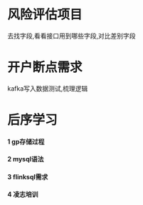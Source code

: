 # 风险评估项目

去找字段,看看接口用到哪些字段,对比差别字段





# 开户断点需求

kafka写入数据测试,梳理逻辑





# 后序学习

#### 1 gp存储过程

#### 2 mysql语法

#### 3 flinksql需求

#### 4 凌志培训